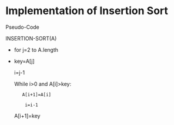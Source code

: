 # Implementation of Insertion Sort

Pseudo-Code

INSERTION-SORT(A)
- for j=2 to A.length
- key=A[j]
    
    i=j-1
    
    While i>0 and A[i]>key:
    
         A[i+1]=A[i]
        
          i=i-1
    
    A[i+1]=key
